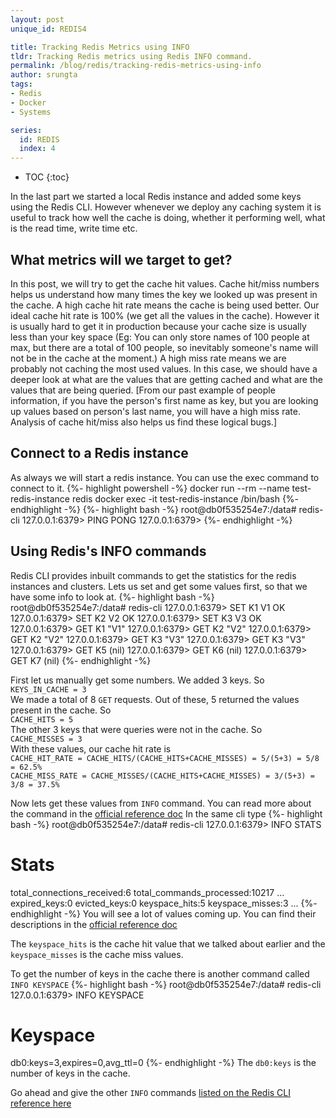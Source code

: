 ```yaml
---
layout: post
unique_id: REDIS4

title: Tracking Redis Metrics using INFO
tldr: Tracking Redis metrics using Redis INFO command.
permalink: /blog/redis/tracking-redis-metrics-using-info
author: srungta
tags: 
- Redis
- Docker
- Systems

series: 
  id: REDIS
  index: 4
---
```

* TOC
{:toc}

In the last part we started a local Redis instance and added some keys using the Redis CLI. However whenever we deploy any caching system it is useful to track how well the cache is doing, whether it performing well, what is the read time, write time etc.

## What metrics will we target to get?
In this post, we will try to get the cache hit values.
Cache hit/miss numbers helps us understand how many times the key we looked up was present in the cache.
A high cache hit rate means the cache is being used better. Our ideal cache hit rate is 100% (we get all the values in the cache). However it is usually hard to get it in production because your cache size is usually less than your key space (Eg: You can only store names of 100 people at max, but there are a total of 100 people, so inevitably someone's name will not be in the cache at the moment.)
A high miss rate means we are probably not caching the most used values. In this case, we should have a deeper look at what are the values that are getting cached and what are the values that are being queried.
[From our past example of people information, if you have the person's first name as key, but you are looking up values based on person's last name, you will have a high miss rate. Analysis of cache hit/miss also helps us find these logical bugs.]

## Connect to a Redis instance
As always we will start a redis instance. You can use the exec command to connect to it.
{%- highlight powershell -%}
docker run --rm --name test-redis-instance redis
docker exec -it test-redis-instance /bin/bash
{%- endhighlight -%}
{%- highlight bash -%}
root@db0f535254e7:/data# redis-cli
127.0.0.1:6379> PING
PONG
127.0.0.1:6379> 
{%- endhighlight -%}


## Using Redis's INFO commands
Redis CLI provides inbuilt commands to get the statistics for the redis instances and clusters.
Lets us set and get some values first, so that we have some info to look at.
{%- highlight bash -%}
root@db0f535254e7:/data# redis-cli
127.0.0.1:6379> SET K1 V1
OK
127.0.0.1:6379> SET K2 V2
OK
127.0.0.1:6379> SET K3 V3
OK
127.0.0.1:6379> GET K1
"V1"
127.0.0.1:6379> GET K2
"V2"
127.0.0.1:6379> GET K2
"V2"
127.0.0.1:6379> GET K3
"V3"
127.0.0.1:6379> GET K3
"V3"
127.0.0.1:6379> GET K5
(nil)
127.0.0.1:6379> GET K6
(nil)
127.0.0.1:6379> GET K7
(nil)
{%- endhighlight -%}

First let us manually get some numbers.
We added 3 keys. So  
`KEYS_IN_CACHE = 3`  
We made a total of 8 `GET` requests.
Out of these, 5 returned the values present in the cache. So  
`CACHE_HITS = 5`  
The other 3 keys that were queries were not in the cache. So  
`CACHE_MISSES = 3`  
With these values, our cache hit rate is   
`CACHE_HIT_RATE = CACHE_HITS/(CACHE_HITS+CACHE_MISSES) = 5/(5+3) = 5/8 = 62.5%`  
`CACHE_MISS_RATE = CACHE_MISSES/(CACHE_HITS+CACHE_MISSES) = 3/(5+3) = 3/8 = 37.5%`  

Now lets get these values from `INFO` command.
You can read more about the command in the [official reference doc](https://redis.io/commands/INFO#:~:text=The%20INFO%20command%20returns%20information,clients%20%3A%20Client%20connections%20section)
In the same cli type 
{%- highlight bash -%}
root@db0f535254e7:/data# redis-cli
127.0.0.1:6379> INFO STATS
# Stats
total_connections_received:6
total_commands_processed:10217
...
expired_keys:0
evicted_keys:0
keyspace_hits:5
keyspace_misses:3
...
{%- endhighlight -%}
You will see a lot of values coming up. You can find their descriptions in the [official reference doc](https://redis.io/commands/INFO#:~:text=The%20INFO%20command%20returns%20information,clients%20%3A%20Client%20connections%20section)

The `keyspace_hits` is the cache hit value that we talked about earlier and the `keyspace_misses` is the cache miss values.

To get the number of keys in the cache there is another command called `INFO KEYSPACE`
{%- highlight bash -%}
root@db0f535254e7:/data# redis-cli
127.0.0.1:6379> INFO KEYSPACE
# Keyspace
db0:keys=3,expires=0,avg_ttl=0
{%- endhighlight -%}
The `db0:keys` is the number of keys in the cache.

Go ahead and give the other `INFO` commands [listed on the Redis CLI reference here](https://redis.io/commands)
